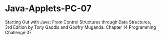 # Java-Applets-PC-07
Starting Out with Java: From Control Structures through Data Structures, 3rd Edition by Tony Gaddis and Godfry Muganda.  Chapter 14 Programming Challenge 07
